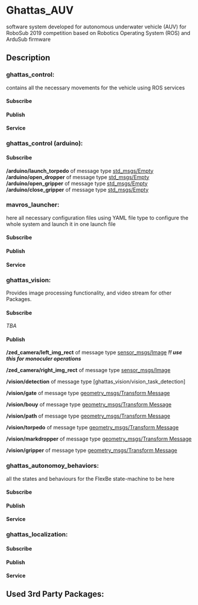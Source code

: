 # Ghattas_AUV
software system developed for autonomous underwater vehicle (AUV) for RoboSub 2019 competition based on Robotics Operating System (ROS) and ArduSub firmware

## Description

### ghattas_control:
contains all the necessary movements for the vehicle using ROS services
#### Subscribe

#### Publish

#### Service

### ghattas_control (arduino):
#### Subscribe
**/arduino/launch_torpedo** of message type [std_msgs/Empty](https://docs.ros.org/lunar/api/std_msgs/html/msg/Empty.html)
**/arduino/open_dropper** of message type [std_msgs/Empty](https://docs.ros.org/lunar/api/std_msgs/html/msg/Empty.html)
**/arduino/open_gripper** of message type [std_msgs/Empty](https://docs.ros.org/lunar/api/std_msgs/html/msg/Empty.html)
**/arduino/close_gripper** of message type [std_msgs/Empty](https://docs.ros.org/lunar/api/std_msgs/html/msg/Empty.html)

### mavros_launcher:
here all necessary configuration files using YAML file type to configure the whole system and launch it in one launch file
#### Subscribe

#### Publish

#### Service



### ghattas_vision:
Provides image processing functionality, and video stream for other Packages.
#### Subscribe
*TBA*
#### Publish
**/zed_camera/left_img_rect** of message type [sensor_msgs/Image](https://docs.ros.org/kinetic/api/sensor_msgs/html/msg/Image.html) ***!! use this for monoculer operations***

**/zed_camera/right_img_rect** of message type [sensor_msgs/Image](https://docs.ros.org/kinetic/api/sensor_msgs/html/msg/Image.html)

**/vision/detection** of message type [ghattas_vision/vision_task_detection]

**/vision/gate** of message type [geometry_msgs/Transform Message](https://docs.ros.org/api/geometry_msgs/html/msg/Transform.html)

**/vision/bouy** of message type [geometry_msgs/Transform Message](https://docs.ros.org/api/geometry_msgs/html/msg/Transform.html)

**/vision/path** of message type [geometry_msgs/Transform Message](https://docs.ros.org/api/geometry_msgs/html/msg/Transform.html)

**/vision/torpedo** of message type [geometry_msgs/Transform Message](https://docs.ros.org/api/geometry_msgs/html/msg/Transform.html)

**/vision/markdropper** of message type [geometry_msgs/Transform Message](https://docs.ros.org/api/geometry_msgs/html/msg/Transform.html)

**/vision/gripper** of message type [geometry_msgs/Transform Message](https://docs.ros.org/api/geometry_msgs/html/msg/Transform.html)



### ghattas_autonomoy_behaviors:
all the states and behaviours for the FlexBe state-machine to be here
#### Subscribe

#### Publish

#### Service



### ghattas_localization:
#### Subscribe

#### Publish

#### Service



## Used 3rd Party Packages:
